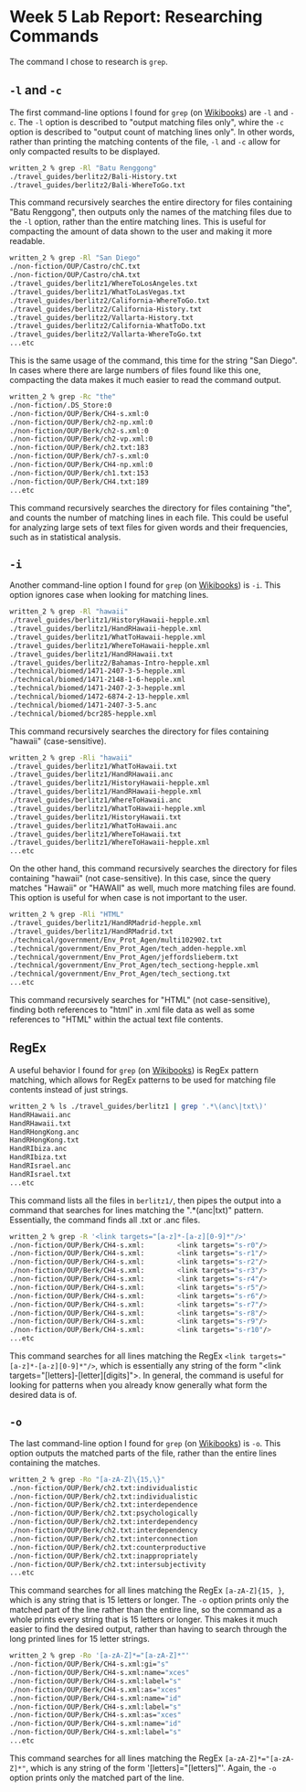 # Week 5 Lab Report: Researching Commands

The command I chose to research is `grep`.

## `-l` and `-c`

The first command-line options I found for `grep` (on [Wikibooks](https://en.wikibooks.org/wiki/Grep)) are `-l` and `-c`. The `-l` option is described to "output matching files only", whire the `-c` option is described to "output count of matching lines only". In other words, rather than printing the matching contents of the file, `-l` and `-c` allow for only compacted results to be displayed.

```bash
written_2 % grep -Rl "Batu Renggong"
./travel_guides/berlitz2/Bali-History.txt
./travel_guides/berlitz2/Bali-WhereToGo.txt
```

This command recursively searches the entire directory for files containing "Batu Renggong", then outputs only the names of the matching files due to the `-l` option, rather than the entire matching lines. This is useful for compacting the amount of data shown to the user and making it more readable.

```bash
written_2 % grep -Rl "San Diego"
./non-fiction/OUP/Castro/chC.txt
./non-fiction/OUP/Castro/chA.txt
./travel_guides/berlitz1/WhereToLosAngeles.txt
./travel_guides/berlitz1/WhatToLasVegas.txt
./travel_guides/berlitz2/California-WhereToGo.txt
./travel_guides/berlitz2/California-History.txt
./travel_guides/berlitz2/Vallarta-History.txt
./travel_guides/berlitz2/California-WhatToDo.txt
./travel_guides/berlitz2/Vallarta-WhereToGo.txt
...etc
```

This is the same usage of the command, this time for the string "San Diego". In cases where there are large numbers of files found like this one, compacting the data makes it much easier to read the command output.

```bash
written_2 % grep -Rc "the"
./non-fiction/.DS_Store:0
./non-fiction/OUP/Berk/CH4-s.xml:0
./non-fiction/OUP/Berk/ch2-np.xml:0
./non-fiction/OUP/Berk/ch2-s.xml:0
./non-fiction/OUP/Berk/ch2-vp.xml:0
./non-fiction/OUP/Berk/ch2.txt:183
./non-fiction/OUP/Berk/ch7-s.xml:0
./non-fiction/OUP/Berk/CH4-np.xml:0
./non-fiction/OUP/Berk/ch1.txt:153
./non-fiction/OUP/Berk/CH4.txt:189
...etc
```

This command recursively searches the directory for files containing "the", and counts the number of matching lines in each file. This could be useful for analyzing large sets of text files for given words and their frequencies, such as in statistical analysis.

## `-i`

Another command-line option I found for `grep` (on [Wikibooks](https://en.wikibooks.org/wiki/Grep)) is `-i`. This option ignores case when looking for matching lines.

```bash
written_2 % grep -Rl "hawaii"
./travel_guides/berlitz1/HistoryHawaii-hepple.xml
./travel_guides/berlitz1/HandRHawaii-hepple.xml
./travel_guides/berlitz1/WhatToHawaii-hepple.xml
./travel_guides/berlitz1/WhereToHawaii-hepple.xml
./travel_guides/berlitz1/HandRHawaii.txt
./travel_guides/berlitz2/Bahamas-Intro-hepple.xml
./technical/biomed/1471-2407-3-5-hepple.xml
./technical/biomed/1471-2148-1-6-hepple.xml
./technical/biomed/1471-2407-2-3-hepple.xml
./technical/biomed/1472-6874-2-13-hepple.xml
./technical/biomed/1471-2407-3-5.anc
./technical/biomed/bcr285-hepple.xml
```

This command recursively searches the directory for files containing "hawaii" (case-sensitive).

```bash
written_2 % grep -Rli "hawaii"
./travel_guides/berlitz1/WhatToHawaii.txt
./travel_guides/berlitz1/HandRHawaii.anc
./travel_guides/berlitz1/HistoryHawaii-hepple.xml
./travel_guides/berlitz1/HandRHawaii-hepple.xml
./travel_guides/berlitz1/WhereToHawaii.anc
./travel_guides/berlitz1/WhatToHawaii-hepple.xml
./travel_guides/berlitz1/HistoryHawaii.txt
./travel_guides/berlitz1/WhatToHawaii.anc
./travel_guides/berlitz1/WhereToHawaii.txt
./travel_guides/berlitz1/WhereToHawaii-hepple.xml
...etc
```

On the other hand, this command recursively searches the directory for files containing "hawaii" (not case-sensitive). In this case, since the query matches "Hawaii" or "HAWAII" as well, much more matching files are found. This option is useful for when case is not important to the user.

```bash
written_2 % grep -Rli "HTML"
./travel_guides/berlitz1/HandRMadrid-hepple.xml
./travel_guides/berlitz1/HandRMadrid.txt
./technical/government/Env_Prot_Agen/multi102902.txt
./technical/government/Env_Prot_Agen/tech_adden-hepple.xml
./technical/government/Env_Prot_Agen/jeffordslieberm.txt
./technical/government/Env_Prot_Agen/tech_sectiong-hepple.xml
./technical/government/Env_Prot_Agen/tech_sectiong.txt
...etc
```

This command recursively searches for "HTML" (not case-sensitive), finding both references to "html" in .xml file data as well as some references to "HTML" within the actual text file contents.


## RegEx
A useful behavior I found for `grep` (on [Wikibooks](https://en.wikibooks.org/wiki/Grep)) is RegEx pattern matching, which allows for RegEx patterns to be used for matching file contents instead of just strings.

```bash
written_2 % ls ./travel_guides/berlitz1 | grep '.*\(anc\|txt\)'
HandRHawaii.anc
HandRHawaii.txt
HandRHongKong.anc
HandRHongKong.txt
HandRIbiza.anc
HandRIbiza.txt
HandRIsrael.anc
HandRIsrael.txt
...etc
```

This command lists all the files in `berlitz1/`, then pipes the output into a command that searches for lines matching the ".\*(anc|txt)" pattern. Essentially, the command finds all .txt or .anc files. 

```bash
written_2 % grep -R '<link targets="[a-z]*-[a-z][0-9]*"/>'
./non-fiction/OUP/Berk/CH4-s.xml:        <link targets="s-r0"/>
./non-fiction/OUP/Berk/CH4-s.xml:        <link targets="s-r1"/>
./non-fiction/OUP/Berk/CH4-s.xml:        <link targets="s-r2"/>
./non-fiction/OUP/Berk/CH4-s.xml:        <link targets="s-r3"/>
./non-fiction/OUP/Berk/CH4-s.xml:        <link targets="s-r4"/>
./non-fiction/OUP/Berk/CH4-s.xml:        <link targets="s-r5"/>
./non-fiction/OUP/Berk/CH4-s.xml:        <link targets="s-r6"/>
./non-fiction/OUP/Berk/CH4-s.xml:        <link targets="s-r7"/>
./non-fiction/OUP/Berk/CH4-s.xml:        <link targets="s-r8"/>
./non-fiction/OUP/Berk/CH4-s.xml:        <link targets="s-r9"/>
./non-fiction/OUP/Berk/CH4-s.xml:        <link targets="s-r10"/>
...etc
```

This command searches for all lines matching the RegEx `<link targets="[a-z]*-[a-z][0-9]*"/>`, which is essentially any string of the form "<link targets="[letters]-[letter][digits]"\>. In general, the command is useful for looking for patterns when you already know generally what form the desired data is of.

## `-o`

The last command-line option I found for `grep` (on [Wikibooks](https://en.wikibooks.org/wiki/Grep)) is `-o`. This option outputs the matched parts of the file, rather than the entire lines containing the matches.

```bash
written_2 % grep -Ro "[a-zA-Z]\{15,\}"
./non-fiction/OUP/Berk/ch2.txt:individualistic
./non-fiction/OUP/Berk/ch2.txt:individualistic
./non-fiction/OUP/Berk/ch2.txt:interdependence
./non-fiction/OUP/Berk/ch2.txt:psychologically
./non-fiction/OUP/Berk/ch2.txt:interdependency
./non-fiction/OUP/Berk/ch2.txt:interdependency
./non-fiction/OUP/Berk/ch2.txt:interconnection
./non-fiction/OUP/Berk/ch2.txt:counterproductive
./non-fiction/OUP/Berk/ch2.txt:inappropriately
./non-fiction/OUP/Berk/ch2.txt:intersubjectivity
...etc
```

This command searches for all lines matching the RegEx `[a-zA-Z]{15, }`, which is any string that is 15 letters or longer. The `-o` option prints only the matched part of the line rather than the entire line, so the command as a whole prints every string that is 15 letters or longer. This makes it much easier to find the desired output, rather than having to search through the long printed lines for 15 letter strings.

```bash
written_2 % grep -Ro '[a-zA-Z]*="[a-zA-Z]*"'
./non-fiction/OUP/Berk/CH4-s.xml:gi="s"
./non-fiction/OUP/Berk/CH4-s.xml:name="xces"
./non-fiction/OUP/Berk/CH4-s.xml:label="s"
./non-fiction/OUP/Berk/CH4-s.xml:as="xces"
./non-fiction/OUP/Berk/CH4-s.xml:name="id"
./non-fiction/OUP/Berk/CH4-s.xml:label="s"
./non-fiction/OUP/Berk/CH4-s.xml:as="xces"
./non-fiction/OUP/Berk/CH4-s.xml:name="id"
./non-fiction/OUP/Berk/CH4-s.xml:label="s"
...etc
```

This command searches for all lines matching the RegEx `[a-zA-Z]*="[a-zA-Z]*"`, which is any string of the form '[letters]="[letters]"'. Again, the `-o` option prints only the matched part of the line.
